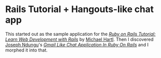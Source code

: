 # Rails Tutorial + Hangouts-like chat app

This started out as the sample application for the
[*Ruby on Rails Tutorial:
Learn Web Development with Rails*](http://www.railstutorial.org/)
by [Michael Hartl](http://www.michaelhartl.com/). Then I discovered [Joseph Ndungu](http://josephndungu.com)'s [*Gmail Like Chat Application In Ruby On Rails*](http://josephndungu.com/tutorials/gmail-like-chat-application-in-ruby-on-rails) and I morphed it into that.